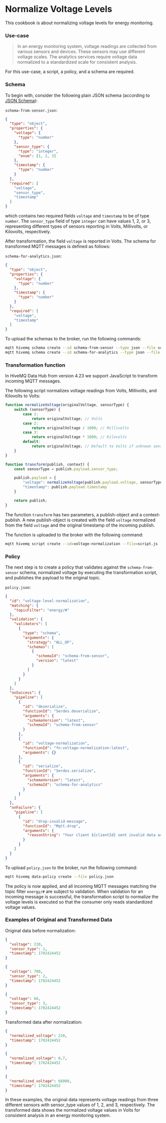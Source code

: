# Normalize Voltage Levels
This cookbook is about normalizing voltage levels for energy monitoring.

### Use-case
> In an energy monitoring system, voltage readings are collected from various sensors and devices. These sensors may use different voltage scales. The analytics services require voltage data normalized to a standardized scale for consistent analysis.

For this use-case, a script, a policy, and a schema are required.

### Schema

To begin with, consider the following plain JSON schema (according to [JSON Schema](https://json-schema.org/)):

`schema-from-sensor.json`:
```json
{
  "type": "object",
  "properties": {
    "voltage": {
      "type": "number"
    },
    "sensor_type": {
      "type": "integer",
      "enum": [1, 2, 3]
    },
    "timestamp": {
      "type": "number"
    }
  },
  "required": [
    "voltage",
    "sensor_type",
    "timestamp"
  ]
}
```
which contains two required fields `voltage` and `timestamp` to be of type `number`. The `sensor_type` field of type `integer` can have values 1, 2, or 3, representing different types of sensors reporting in Volts, Millivolts, or Kilovolts, respectively.

After transformation, the field `voltage` is reported in Volts. The schema for transformed MQTT messages is defined as follows:

`schema-for-analytics.json`:
```json
{
  "type": "object",
  "properties": {
    "voltage": {
      "type": "number"
    },
    "timestamp": {
      "type": "number"
    }
  },
  "required": [
    "voltage",
    "timestamp"
  ]
}
```

To upload the schemas to the broker, run the following commands:

```bash
mqtt hivemq schema create --id schema-from-sensor --type json --file schema-from-sensor.json
mqtt hivemq schema create --id schema-for-analytics --type json --file schema-for-analytics.json
```

### Transformation function
In HiveMQ Data Hub from version 4.23 we support JavaScript to transform incoming MQTT
messages.

The following script normalizes voltage readings from Volts, Millivolts, and Kilovolts to Volts:

```javascript
function normalizeVoltage(originalVoltage, sensorType) {
    switch (sensorType) {
        case 1:
            return originalVoltage; // Volts
        case 2:
            return originalVoltage / 1000; // Millivolts
        case 3:
            return originalVoltage * 1000; // Kilovolts
        default:
            return originalVoltage; // Default to Volts if unknown sensor type
    }
}

function transform(publish, context) {
    const sensorType = publish.payload.sensor_type;

    publish.payload = {
        "voltage": normalizeVoltage(publish.payload.voltage, sensorType),
        "timestamp": publish.payload.timestamp
    }

    return publish;
}
```
The function `transform` has two parameters, a publish-object and a context-publish. A new publish-object is created
with the field `voltage` normalized from the field `voltage` and the original timestamp of the incoming publish.

The function is uploaded to the broker with the following command:

```basH
mqtt hivemq script create --id=voltage-normalization --file=script.js --type=transformation
```

### Policy
The next step is to create a policy that validates against the `schema-from-sensor` schema, normalized voltage by executing
the transformation script, and publishes the payload to the original topic.

`policy.json`:
```json
{
  "id": "voltage-level-normalization",
  "matching": {
    "topicFilter": "energy/#"
  },
  "validation": {
    "validators": [
      {
        "type": "schema",
        "arguments": {
          "strategy": "ALL_OF",
          "schemas": [
            {
              "schemaId": "schema-from-sensor",
              "version": "latest"
            }
          ]
        }
      }
    ]
  },
  "onSuccess": {
    "pipeline": [
      {
        "id": "deserialize",
        "functionId": "Serdes.deserialize",
        "arguments": {
          "schemaVersion": "latest",
          "schemaId": "schema-from-sensor"
        }
      },
      {
        "id": "voltage-normalization",
        "functionId": "fn:voltage-normalization:latest",
        "arguments": {}
      },
      {
        "id": "serialize",
        "functionId": "Serdes.serialize",
        "arguments": {
          "schemaVersion": "latest",
          "schemaId": "schema-for-analytics"
        }
      }
    ]
  },
  "onFailure": {
    "pipeline": [
      {
        "id": "drop-invalid-message",
        "functionId": "Mqtt.drop",
        "arguments": {
          "reasonString": "Your client ${clientId} sent invalid data according to the schema: ${validationResult}."
        }
      }
    ]
  }
}
```

To upload `policy.json` to the broker, run the following command:

```bash
mqtt hivemq data-policy create --file policy.json
```

The policy is now applied, and all incoming MQTT messages matching the topic filter `energy/#` are subject to validation. When validation for an incoming message is successful, the transformation script to normalize the voltage levels is executed so that the consumer only reads standardized voltage values.


### Examples of Original and Transformed Data
Original data before normalization:
```json
{
  "voltage": 220,
  "sensor_type": 1,
  "timestamp": 1702424452
}
```
```json
{
  "voltage": 700,
  "sensor_type": 2,
  "timestamp": 1702424452
}
```
```json
{
  "voltage": 66,
  "sensor_type": 3,
  "timestamp": 1702424452
}
```

Transformed data after normalization:
```json
{
  "normalized_voltage": 220,
  "timestamp": 1702424452
}
```
```json
{
  "normalized_voltage": 0.7,
  "timestamp": 1702424452
}
```
```json
{
  "normalized_voltage": 66000,
  "timestamp": 1702424452
}
```
In these examples, the original data represents voltage readings from three different sensors with sensor_type values of 1, 2, and 3, respectively. The transformed data shows the normalized voltage values in Volts for consistent analysis in an energy monitoring system.